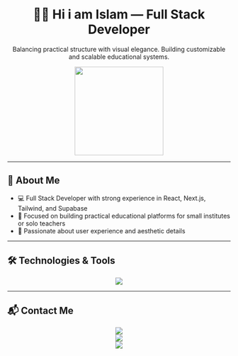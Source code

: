 <h1 align="center">👨‍💻 Hi i am Islam — Full Stack Developer</h1>
<p align="center">Balancing practical structure with visual elegance. Building customizable and scalable educational systems.</p>

<p align="center">
  <img src="https://media.giphy.com/media/qgQUggAC3Pfv687qPC/giphy.gif" width="200" />
</p>

---

## 🧠 About Me

- 💻 Full Stack Developer with strong experience in React, Next.js, Tailwind, and Supabase  
- 🧩 Focused on building practical educational platforms for small institutes or solo teachers  
- 🎨 Passionate about user experience and aesthetic details  

---

## 🛠 Technologies & Tools

<p align="center">
  <img src="https://skillicons.dev/icons?i=react,nextjs,tailwind,typescript,express,postgresql,supabase,figma" />
</p>

---

## 📬 Contact Me

<p align="center">
  <a href="mailto:hdayaaslam34@gmail.com@" target="_blank">
    <img src="https://img.shields.io/badge/Email-islam@example.com-D14836?style=for-the-badge&logo=gmail&logoColor=white" />
  </a>
<br/>
  <a href="https://www.linkedin.com/in/islam-hadaya-60a056357?utm_source=share&utm_campaign=share_via&utm_content=profile&utm_medium=android_app " target="_blank">
    <img src="https://img.shields.io/badge/Twitter-@islam_dev-1DA1F2?style=for-the-badge&logo=twitter&logoColor=white" />
  </a>
</br>
  <a href="https://www.linkedin.com/in/islam-dev" target="_blank">
    <img src="https://img.shields.io/badge/LinkedIn-Islam%20Dev-0077B5?style=for-the-badge&logo=linkedin&logoColor=white" />
  </a
</p>

